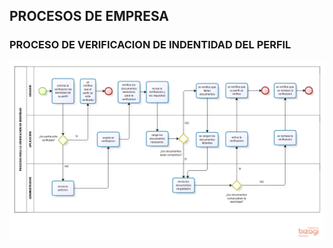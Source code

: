 ## PROCESOS DE EMPRESA

### PROCESO DE VERIFICACION DE INDENTIDAD DEL PERFIL

![imagen el primer proceso]('./../1-proceso-verificacion-del-perfil.png)
